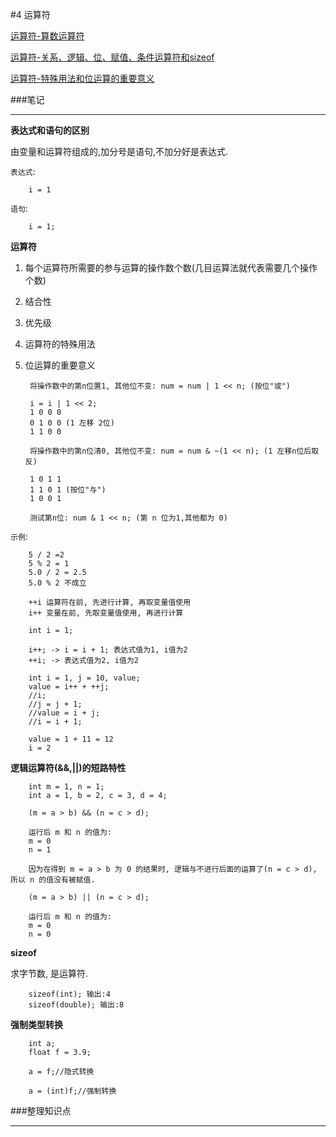 #4 运算符

[运算符-算数运算符](http://www.wyzc.com/play/8704/2973/#12504 "运算符-算数运算符")

[运算符-关系、逻辑、位、赋值、条件运算符和sizeof](http://www.wyzc.com/play/8704/2973/#12505 "运算符-关系、逻辑、位、赋值、条件运算符和sizeof")

[运算符-特殊用法和位运算的重要意义](http://www.wyzc.com/play/8704/2973/#12506 "运算符-特殊用法和位运算的重要意义")

###笔记

---

**表达式和语句的区别**

由变量和运算符组成的,加分号是语句,不加分好是表达式.

`表达式`:

		i = 1

`语句`:

		i = 1;

**运算符**

1. 每个运算符所需要的参与运算的操作数个数(几目运算法就代表需要几个操作个数)
2. 结合性
3. 优先级
4. 运算符的特殊用法
5. 位运算的重要意义
		
		将操作数中的第n位置1, 其他位不变: num = num | 1 << n; (按位"或")
		
		i = i | 1 << 2;
		1 0 0 0
		0 1 0 0 (1 左移 2位)
		1 1 0 0

		将操作数中的第n位清0, 其他位不变: num = num & ~(1 << n); (1 左移n位后取反)
		
		1 0 1 1
		1 1 0 1 (按位"与")
		1 0 0 1
		
		测试第n位: num & 1 << n; (第 n 位为1,其他都为 0)

`示例`:

		5 / 2 =2
		5 % 2 = 1
		5.0 / 2 = 2.5
		5.0 % 2 不成立 
		
		++i 运算符在前, 先进行计算, 再取变量值使用
		i++ 变量在前, 先取变量值使用, 再进行计算
		
		int i = 1;
		
		i++; -> i = i + 1; 表达式值为1, i值为2
		++i; -> 表达式值为2, i值为2
		
		int i = 1, j = 10, value;
		value = i++ + ++j;
		//i;
		//j = j + 1;
		//value = i + j;
		//i = i + 1;
		
		value = 1 + 11 = 12
		i = 2

**逻辑运算符(&&,||)的短路特性**

		int m = 1, n = 1;
		int a = 1, b = 2, c = 3, d = 4;
		
		(m = a > b) && (n = c > d);
		
		运行后 m 和 n 的值为:
		m = 0
		n = 1
		
		因为在得到 m = a > b 为 0 的结果时, 逻辑与不进行后面的运算了(n = c > d), 所以 n 的值没有被赋值.
		
		(m = a > b) || (n = c > d);
		
		运行后 m 和 n 的值为:
		m = 0
		n = 0

**sizeof**

求字节数, 是运算符.

		sizeof(int); 输出:4
		sizeof(double); 输出:8
		
**强制类型转换**

		int a;
		float f = 3.9;
		
		a = f;//隐式转换
		
		a = (int)f;//强制转换

###整理知识点

---


